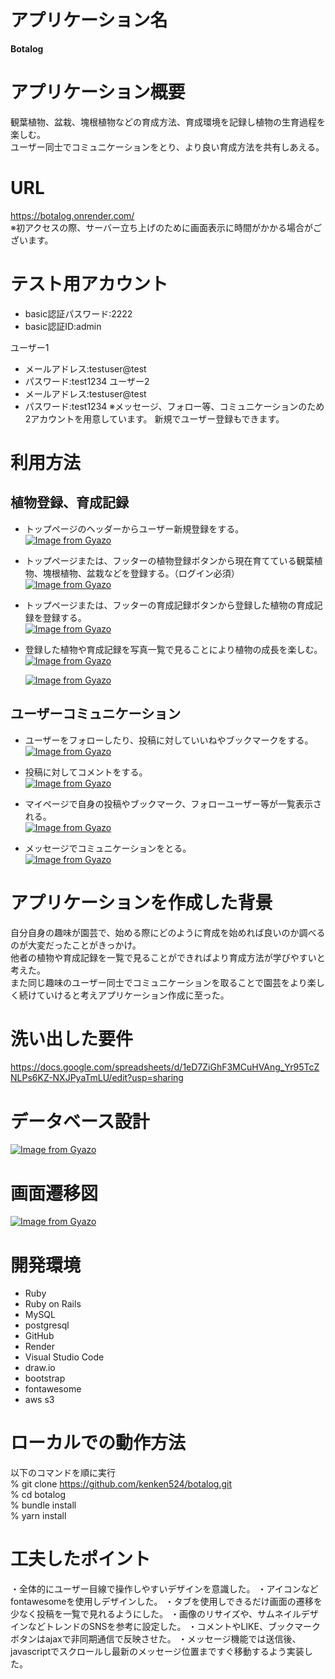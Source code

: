 # アプリケーション名

**Botalog**

# アプリケーション概要

観葉植物、盆栽、塊根植物などの育成方法、育成環境を記録し植物の生育過程を楽しむ。
<br>ユーザー同士でコミュニケーションをとり、より良い育成方法を共有しあえる。

# URL

https://botalog.onrender.com/
<br>※初アクセスの際、サーバー立ち上げのために画面表示に時間がかかる場合がございます。

# テスト用アカウント

- basic認証パスワード:2222
- basic認証ID:admin

ユーザー1

- メールアドレス:testuser@test
- パスワード:test1234
  ユーザー2
- メールアドレス:testuser@test
- パスワード:test1234
  ※メッセージ、フォロー等、コミュニケーションのため2アカウントを用意しています。
  新規でユーザー登録もできます。

# 利用方法

## 植物登録、育成記録

- トップページのヘッダーからユーザー新規登録をする。<br>
  [![Image from Gyazo](https://i.gyazo.com/204eca3ea8697febb1e3867c749548ea/thumb/500#.gif)](https://gyazo.com/204eca3ea8697febb1e3867c749548ea)

- トップページまたは、フッターの植物登録ボタンから現在育てている観葉植物、塊根植物、盆栽などを登録する。（ログイン必須）<br>
  [![Image from Gyazo](https://i.gyazo.com/7b8f35f1166974525b33c38caca29f34/thumb/500#.gif)](https://gyazo.com/7b8f35f1166974525b33c38caca29f34)

- トップページまたは、フッターの育成記録ボタンから登録した植物の育成記録を登録する。<br>
  [![Image from Gyazo](https://i.gyazo.com/94c4120f51469003b87d7e87f1331a2e/thumb/500#.gif)](https://gyazo.com/94c4120f51469003b87d7e87f1331a2e)

- 登録した植物や育成記録を写真一覧で見ることにより植物の成長を楽しむ。<br>
  [![Image from Gyazo](https://i.gyazo.com/953e71b10a505250c73ba16bc443d54e/thumb/500#.gif)](https://gyazo.com/953e71b10a505250c73ba16bc443d54e)

  [![Image from Gyazo](https://i.gyazo.com/22434a1417f463853786879f5891f5ef/thumb/500#.gif)](https://gyazo.com/22434a1417f463853786879f5891f5ef)

## ユーザーコミュニケーション

- ユーザーをフォローしたり、投稿に対していいねやブックマークをする。<br>
  [![Image from Gyazo](https://i.gyazo.com/6e877c31c4a3012c171099f002408a73/thumb/500#.gif)](https://gyazo.com/6e877c31c4a3012c171099f002408a73)

- 投稿に対してコメントをする。<br>
  [![Image from Gyazo](https://i.gyazo.com/97b68b772b3a40277f9c8f57af4f4f7e/thumb/500#.gif)](https://gyazo.com/97b68b772b3a40277f9c8f57af4f4f7e)

- マイページで自身の投稿やブックマーク、フォローユーザー等が一覧表示される。<br>
  [![Image from Gyazo](https://i.gyazo.com/a1b391635a34b4b4dcf790309cf10492/thumb/500#.gif)](https://gyazo.com/a1b391635a34b4b4dcf790309cf10492)

- メッセージでコミュニケーションをとる。<br>
  [![Image from Gyazo](https://i.gyazo.com/0b65c604f006cb5c486979959c8576b9/thumb/500#.gif)](https://gyazo.com/0b65c604f006cb5c486979959c8576b9)

# アプリケーションを作成した背景

自分自身の趣味が園芸で、始める際にどのように育成を始めれば良いのか調べるのが大変だったことがきっかけ。
<br>他者の植物や育成記録を一覧で見ることができればより育成方法が学びやすいと考えた。
<br>また同じ趣味のユーザー同士でコミュニケーションを取ることで園芸をより楽しく続けていけると考えアプリケーション作成に至った。

# 洗い出した要件

https://docs.google.com/spreadsheets/d/1eD7ZiGhF3MCuHVAng_Yr95TcZNLPs6KZ-NXJPyaTmLU/edit?usp=sharing

# データベース設計

[![Image from Gyazo](https://i.gyazo.com/0f48794f2a698d34b24394d24657e957.png)](https://gyazo.com/0f48794f2a698d34b24394d24657e957)

# 画面遷移図

[![Image from Gyazo](https://i.gyazo.com/63ca3bcb58adb3866ea5e2f7c4848946.png)](https://gyazo.com/63ca3bcb58adb3866ea5e2f7c4848946)

# 開発環境

- Ruby
- Ruby on Rails
- MySQL
- postgresql
- GitHub
- Render
- Visual Studio Code
- draw.io
- bootstrap
- fontawesome
- aws s3

# ローカルでの動作方法

以下のコマンドを順に実行
<br> % git clone https://github.com/kenken524/botalog.git
<br> % cd botalog
<br> % bundle install
<br> % yarn install

# 工夫したポイント

・全体的にユーザー目線で操作しやすいデザインを意識した。
・アイコンなどfontawesomeを使用しデザインした。
・タブを使用しできるだけ画面の遷移を少なく投稿を一覧で見れるようにした。
・画像のリサイズや、サムネイルデザインなどトレンドのSNSを参考に設定した。
・コメントやLIKE、ブックマークボタンはajaxで非同期通信で反映させた。
・メッセージ機能では送信後、javascriptでスクロールし最新のメッセージ位置まですぐ移動するよう実装した。
